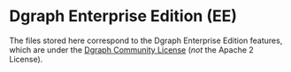 # Dgraph Enterprise Edition (EE)

The files stored here correspond to the Dgraph Enterprise Edition features, which are under the [Dgraph Community License](https://github.com/hypermodeinc/dgraph/blob/main/licenses/DCL.txt) (_not_ the Apache 2 License).

